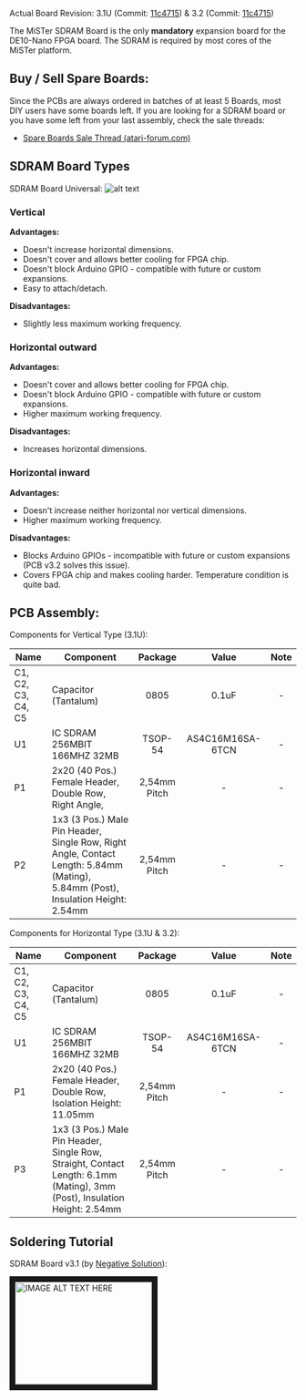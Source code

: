 Actual Board Revision: 3.1U (Commit: [11c4715](https://github.com/MiSTer-devel/Hardware_MiSTer/tree/319f0d8e7f890be3a142081aef5020b61d513411/Addons/SDRAM_uni)) & 3.2 (Commit: [11c4715](https://github.com/MiSTer-devel/Hardware_MiSTer/tree/319f0d8e7f890be3a142081aef5020b61d513411/Addons/SDRAM_rev))

The MiSTer SDRAM Board is the only **mandatory** expansion board for the DE10-Nano FPGA board. The SDRAM is required by most cores of the MiSTer platform.

## Buy / Sell Spare Boards:
Since the PCBs are always ordered in batches of at least 5 Boards, most DIY users have some boards left. If you are looking for a SDRAM board or you have some left from your last assembly, check the sale threads:
  * [Spare Boards Sale Thread (atari-forum.com)](http://www.atari-forum.com/viewtopic.php?f=33&t=32121)

## SDRAM Board Types
SDRAM Board Universal:
![alt text](https://image.ibb.co/iz752F/31_UBoard_Comp.png)

### Vertical
**Advantages:**
* Doesn't increase horizontal dimensions.
* Doesn't cover and allows better cooling for FPGA chip.
* Doesn't block Arduino GPIO - compatible with future or custom expansions.
* Easy to attach/detach.

**Disadvantages:**
* Slightly less maximum working frequency.

### Horizontal outward
**Advantages:**
* Doesn't cover and allows better cooling for FPGA chip.
* Doesn't block Arduino GPIO - compatible with future or custom expansions.
* Higher maximum working frequency.

**Disadvantages:**
* Increases horizontal dimensions.

### Horizontal inward
**Advantages:**
* Doesn't increase neither horizontal nor vertical dimensions.
* Higher maximum working frequency.

**Disadvantages:**
* Blocks Arduino GPIOs - incompatible with future or custom expansions (PCB v3.2 solves this issue).
* Covers FPGA chip and makes cooling harder. Temperature condition is quite bad.


## PCB Assembly:

Components for Vertical Type (3.1U):

| Name | Component | Package | Value | Note |
|---|---|:---:|:---:|:---:|
| C1, C2, C3, C4, C5 | Capacitor (Tantalum) | 0805 | 0.1uF | - |
| U1 | IC SDRAM 256MBIT 166MHZ 32MB | TSOP-54 | AS4C16M16SA-6TCN | - |
| P1 | 2x20 (40 Pos.) Female Header, Double Row, Right Angle, | 2,54mm Pitch | - | - |
| P2 | 1x3 (3 Pos.) Male Pin Header, Single Row, Right Angle, Contact Length: 5.84mm (Mating), 5.84mm (Post), Insulation Height: 2.54mm| 2,54mm Pitch | - | - |


Components for Horizontal Type (3.1U & 3.2):

| Name | Component | Package | Value | Note |
|---|---|:---:|:---:|:---:|
| C1, C2, C3, C4, C5 | Capacitor (Tantalum) | 0805 | 0.1uF | - |
| U1 | IC SDRAM 256MBIT 166MHZ 32MB | TSOP-54 | AS4C16M16SA-6TCN | - |
| P1 | 2x20 (40 Pos.) Female Header, Double Row, Isolation Height: 11.05mm | 2,54mm Pitch | - | - |
| P3 | 1x3 (3 Pos.) Male Pin Header, Single Row, Straight, Contact Length: 6.1mm (Mating), 3mm (Post), Insulation Height: 2.54mm| 2,54mm Pitch | - | - |


## Soldering Tutorial
SDRAM Board v3.1 (by [Negative Solution](https://www.youtube.com/channel/UCLHmCwunWQkMvrlgE2BJXTw9)):

<a href="http://www.youtube.com/watch?feature=player_embedded&v=bq04AH7tiV0
" target="_blank"><img src="http://img.youtube.com/vi/bq04AH7tiV0/0.jpg"
alt="IMAGE ALT TEXT HERE" width="240" height="180" border="10" /></a>
